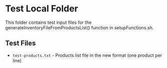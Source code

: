 # Test Local Folder

This folder contains test input files for the generateInventoryFileFromProductsList() function in setupFunctions.sh.

## Test Files

- `test-products.txt` - Products list file in the new format (one product per line)